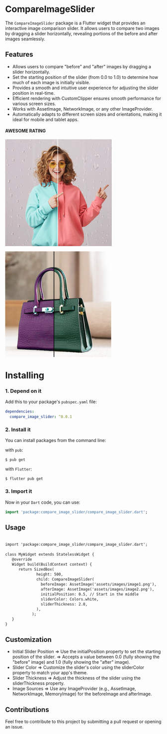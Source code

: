 <!--
This README describes the package. If you publish this package to pub.dev,
this README's contents appear on the landing page for your package.

For information about how to write a good package README, see the guide for
[writing package pages](https://dart.dev/tools/pub/writing-package-pages).

For general information about developing packages, see the Dart guide for
[creating packages](https://dart.dev/guides/libraries/create-packages)
and the Flutter guide for
[developing packages and plugins](https://flutter.dev/to/develop-packages).
-->

# CompareImageSlider

The `CompareImageSlider` package is a Flutter widget that provides an interactive image comparison slider. It allows users to compare two images by dragging a slider horizontally, revealing portions of the before and after images seamlessly.


## Features

- Allows users to compare "before" and "after" images by dragging a slider horizontally.
- Set the starting position of the slider (from 0.0 to 1.0) to determine how much of each image is initially visible.
- Provides a smooth and intuitive user experience for adjusting the slider position in real-time.
- Efficient rendering with CustomClipper ensures smooth performance for various screen sizes.
- Works with AssetImage, NetworkImage, or any other ImageProvider.
- Automatically adapts to different screen sizes and orientations, making it ideal for mobile and tablet apps.


#### AWESOME RATING
![DEMO](screenshot/screenshot.png)

![DEMO](screenshot/screenshot_02.png)


# Installing

### 1. Depend on it

Add this to your package's `pubspec.yaml` file:

```yaml
dependencies:
  compare_image_slider: ^0.0.1
```

### 2. Install it

You can install packages from the command line:

with `pub`:

```
$ pub get
```

with `Flutter`:

```
$ flutter pub get
```

### 3. Import it

Now in your `Dart` code, you can use:


```dart
import 'package:compare_image_slider/compare_image_slider.dart';
```


## Usage

```

import 'package:compare_image_slider/compare_image_slider.dart';

class MyWidget extends StatelessWidget {
   @override
   Widget build(BuildContext context) {
      return SizedBox(
              height: 500,
              child: CompareImageSlider(
                beforeImage: AssetImage('assets/images/image1.png'),
                afterImage: AssetImage('assets/images/image2.png'),
                initialPosition: 0.5, // Start in the middle
                sliderColor: Colors.white,
                sliderThickness: 2.0,
              ),
            );
   }
}

```

## Customization
- Initial Slider Position
    => Use the initialPosition property to set the starting position of the slider.
    => Accepts a value between 0.0 (fully showing the "before" image) and 1.0 (fully showing the "after" image).
- Slider Color
    => Customize the slider's color using the sliderColor property to match your app's theme.
- Slider Thickness
    => Adjust the thickness of the slider using the sliderThickness property.
- Image Sources
    => Use any ImageProvider (e.g., AssetImage, NetworkImage, MemoryImage) for the beforeImage and afterImage.



## Contributions
Feel free to contribute to this project by submitting a pull request or opening an issue.
